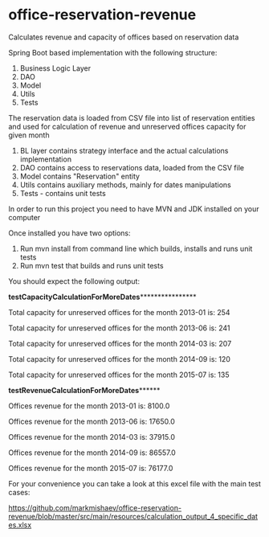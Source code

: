 # office-reservation-revenue
Calculates revenue and capacity of offices based on reservation data

Spring Boot based implementation with the following structure:

1. Business Logic Layer
2. DAO
3. Model
4. Utils
5. Tests

The reservation data is loaded from CSV file into list of reservation entities and used for calculation of revenue
and unreserved offices capacity for given month

1. BL layer contains strategy interface and the actual calculations implementation
2. DAO contains access to reservations data, loaded from the CSV file
3. Model contains "Reservation" entity 
4. Utils contains auxiliary methods, mainly for dates manipulations
5. Tests - contains unit tests

In order to run this project you need to have MVN and JDK installed on your computer

Once installed you have two options:
1. Run mvn install from command line which builds, installs and runs unit tests
2. Run mvn test that builds and runs unit tests

You should expect the following output:

**testCapacityCalculationForMoreDates******************

Total capacity for unreserved offices for the month 2013-01 is: 254

Total capacity for unreserved offices for the month 2013-06 is: 241

Total capacity for unreserved offices for the month 2014-03 is: 207

Total capacity for unreserved offices for the month 2014-09 is: 120

Total capacity for unreserved offices for the month 2015-07 is: 135

************testRevenueCalculationForMoreDates******************

Offices revenue for the month 2013-01 is: 8100.0

Offices revenue for the month 2013-06 is: 17650.0

Offices revenue for the month 2014-03 is: 37915.0

Offices revenue for the month 2014-09 is: 86557.0

Offices revenue for the month 2015-07 is: 76177.0


For your convenience you can take a look at this excel file with the main test cases:

https://github.com/markmishaev/office-reservation-revenue/blob/master/src/main/resources/calculation_output_4_specific_dates.xlsx




